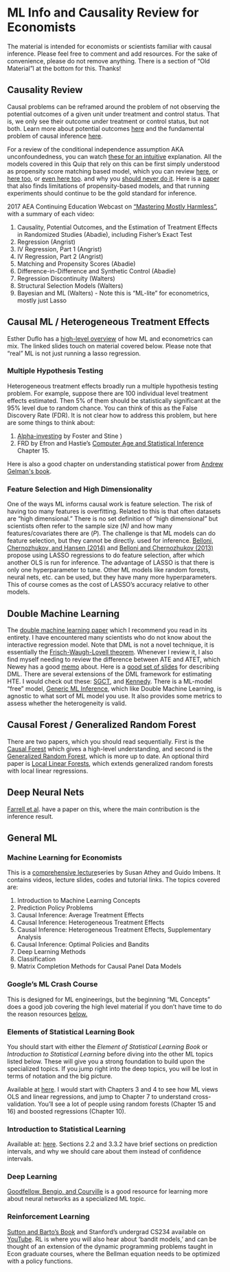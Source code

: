 # ML Info and Causality Review for Economists

The material is intended for economists or scientists familiar with causal inference. 
Please feel free to comment and add resources. For the sake of convenience, please do not remove anything. There is a section of “Old Material”l at the bottom for this. Thanks!

## Causality Review
Causal problems can be reframed around the problem of not observing the potential outcomes of a given unit under treatment and control status. That is, we only see their outcome under treatment or control status, but not both. Learn more about potential outcomes [here](https://youtu.be/q8x9aetyok0) and the fundamental problem of causal inference [here](https://youtu.be/RGvI0uVMgtw).

For a review of the conditional independence assumption AKA unconfoundedness, you can watch [these for an intuitive](https://www.youtube.com/watch?v=XJrTIsy_2Mk&list=PLwJRxp3blEvaxmHgI2iOzNP6KGLSyd4dz&index=61) explanation. All the models covered in this Quip that rely on this can be first simply understood as propensity score matching based model, which you can review [here](https://www.youtube.com/watch?v=s1YpulokvEQ&list=PLwJRxp3blEvaxmHgI2iOzNP6KGLSyd4dz&index=68), or [here too](https://www.youtube.com/watch?v=h0UU6trKR0E&list=PLwJRxp3blEvaxmHgI2iOzNP6KGLSyd4dz&index=73), or [even here too](https://www.youtube.com/watch?v=KlL2EVLnLX8). and why you [should never do it](https://www.youtube.com/watch?v=rBv39pK1iEs). Here is a [paper](https://www.kellogg.northwestern.edu/faculty/research/researchdetail?guid=aabd515d-67f4-11eb-a9b5-0242ac160003) that also finds limitations of propensity-based models, and that running experiments should continue to be the gold standard for inference.

2017 AEA Continuing Education Webcast on [“Mastering Mostly Harmless”](https://www.aeaweb.org/conference/cont-ed/2017-webcasts), with a summary of each video:
1. Causality, Potential Outcomes, and the Estimation of Treatment Effects in Randomized Studies (Abadie), including Fisher’s Exact Test
2. Regression (Angrist)
3. IV Regression, Part 1 (Angrist)
4. IV Regression, Part 2 (Angrist)
5. Matching and Propensity Scores (Abadie)
6. Difference-in-Difference and Synthetic Control (Abadie)
7. Regression Discontinuity (Walters)
8. Structural Selection Models (Walters)
9. Bayesian and ML (Walters) - Note this is “ML-lite” for econometrics, mostly just Lasso 




## Causal ML / Heterogeneous Treatment Effects

Esther Duflo has a [high-level overview](https://conference.nber.org/conf_papers/f114791.slides.pdf) of how ML and econometrics can mix.  The linked slides touch on material covered below. Please note that “real” ML is not just running a lasso regression.

### Multiple Hypothesis Testing

Heterogeneous treatment effects broadly run a multiple hypothesis testing problem. For example, suppose there are 100 individual level treatment effects estimated. Then 5\% of them should be statistically significant at the 95\% level due to random chance. You can think of this as the False Discovery Rate (FDR). It is not clear how to address this problem, but here are some things to think about:
1. [Alpha-investing](http://www-stat.wharton.upenn.edu/~stine/research/mfdr.pdf) by Foster and Stine )
2. FRD by Efron and Hastie’s [Computer Age and Statistical Inference](https://web.stanford.edu/~hastie/CASI_files/PDF/casi.pdf) Chapter 15.

Here is also a good chapter on understanding statistical power from [Andrew Gelman's book](http://www.stat.columbia.edu/~gelman/stuff_for_blog/chap20.pdf). 


### Feature Selection and High Dimensionality

One of the ways ML informs causal work is feature selection. The risk of having too many features is overfitting. Related to this is that often datasets are “high dimensional.” There is no set definition of “high dimensional” but scientists often refer to the sample size (*N)* and how many features/covariates there are (*P*). The challenge is that ML models can do feature selection, but they cannot be directly. used for inference.
[Belloni, Chernozhukov, and Hansen (2014)](https://www.aeaweb.org/articles?id=10.1257/jep.28.2.29) and [Belloni and Chernozhukov (2013)](https://projecteuclid.org/journals/bernoulli/volume-19/issue-2/Least-squares-after-model-selection-in-high-dimensional-sparse-models/10.3150/11-BEJ410.full) propose using LASSO regressions to do feature selection, after which another OLS is run for inference. The advantage of LASSO is that there is only one hyperparameter to tune. Other ML models like random forests, neural nets, etc. can be used, but they have many more hyperparameters. This of course comes as the cost of LASSO’s accuracy relative to other models.


## Double Machine Learning 

The [double machine learning paper](https://arxiv.org/abs/1608.00060) which I recommend you read in its entirety. I have encountered many scientists who do not know about the interactive regression model. Note that DML is not a novel technique, it is essentially the [Frisch-Waugh-Lovell theorem](https://en.wikipedia.org/wiki/Frisch%E2%80%93Waugh%E2%80%93Lovell_theorem). Whenever I review it, I also find myself needing to review the difference between ATE and ATET, which Newey has a good [memo](https://ocw.mit.edu/courses/economics/14-386-new-econometric-methods-spring-2007/readings/treatment_effect.pdf) about. 
Here is a [good set of slides](https://scholar.princeton.edu/sites/default/files/bstewart/files/felton.chern_.slides.20190318.pdf) for describing DML. 
There are several extensions of the DML framework for estimating HTE. I would check out these: [SGCT](https://arxiv.org/abs/1712.09988), and [Kennedy](https://arxiv.org/abs/2004.14497). There is a ML-model “free” model, [Generic ML Inference](https://arxiv.org/abs/1712.04802), which like Double Machine Learning, is agnostic to what sort of ML model you use. It also provides some metrics to assess whether the heterogeneity is valid.

## Causal Forest / Generalized Random Forest

There are two papers, which you should read sequentially. First is the [Causal Forest](https://arxiv.org/abs/1510.04342) which gives a high-level understanding, and second is the [Generalized Random Forest](https://arxiv.org/abs/1610.01271), which is more up to date. An optional third paper is [Local Linear Forests](https://arxiv.org/abs/1807.11408), which extends generalized random forests with local linear regressions. 

## Deep Neural Nets

[Farrell et al](https://arxiv.org/abs/1809.09953). have a paper on this, where the main contribution is the inference result.


## General ML

### Machine Learning for Economists
This is a [comprehensive lecture](https://www.aeaweb.org/conference/cont-ed/2018-webcasts)series by Susan Athey and Guido Imbens. It contains videos, lecture slides, codes and tutorial links. The topics covered are: 

1. Introduction to Machine Learning Concepts
2. Prediction Policy Problems
3. Causal Inference: Average Treatment Effects
4. Causal Inference: Heterogeneous Treatment Effects
5. Causal Inference: Heterogeneous Treatment Effects, Supplementary Analysis
6. Causal Inference: Optimal Policies and Bandits
7. Deep Learning Methods
8. Classification
9. Matrix Completion Methods for Causal Panel Data Models


### Google’s ML Crash Course

This is designed for ML engineerings, but the beginning “ML Concepts” does a good job covering the high level material if you don’t have time to do the reason resources [below.](https://developers.google.com/machine-learning/crash-course/ml-intro)

### Elements of Statistical Learning Book

You should start with either the _Element of Statistical Learning Book_ or _Introduction to Statistical Learning_ before diving into the other ML topics listed below. These will give you a strong foundation to build upon the specialized topics. If you jump right into the deep topics, you will be lost in terms of notation and the big picture.

Available at [here](https://web.stanford.edu/~hastie/Papers/ESLII.pdf). 
I would start with Chapters 3 and 4 to see how ML views OLS and linear regressions, and jump to Chapter 7 to understand cross-validation. You’ll see a lot of people using random forests (Chapter 15 and 16) and boosted regressions (Chapter 10). 

### Introduction to Statistical Learning

Available at: [here](https://static1.squarespace.com/static/5ff2adbe3fe4fe33db902812/t/6062a083acbfe82c7195b27d/1617076404560/ISLR%2BSeventh%2BPrinting.pdf).
Sections 2.2 and 3.3.2 have brief sections on prediction intervals, and why we should care about them instead of confidence intervals.

### Deep Learning

[Goodfellow, Bengio, and Courville](https://www.deeplearningbook.org/) is a good resource for learning more about neural networks as a specialized ML topic.

### Reinforcement Learning

[Sutton and Barto’s Book](http://incompleteideas.net/book/the-book.html) and Stanford’s undergrad CS234 available on [YouTube](https://www.youtube.com/watch?v=FgzM3zpZ55o). RL is where you will also hear about ‘bandit models,’ and can be thought of an extension of the dynamic programming problems taught in Econ graduate courses, where the Bellman equation needs to be optimized with a policy functions.





